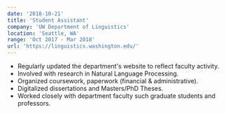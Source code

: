 ```yaml
---
date: '2018-10-21'
title: 'Student Assistant'
company: 'UW Department of Linguistics'
location: 'Seattle, WA'
range: 'Oct 2017 - Mar 2018'
url: 'https://linguistics.washington.edu/'
---
```


- Regularly updated the department's website to reflect faculty activity.
- Involved with research in Natural Language Processing.
- Organized coursework, paperwork (financial & administrative).
- Digitalized dissertations and Masters/PhD Theses.
- Worked closely with department faculty such graduate students and professors.
